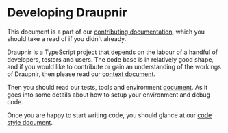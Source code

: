 # Developing Draupnir

This document is a part of our [contributing documentation](./CONTRIBUTING.md),
which you should take a read of if you didn't already.

Draupnir is a TypeScript project that depends on the labour of a
handful of developers, testers and users. The code base is in relatively
good shape, and if you would like to contribute or gain an understanding
of the workings of Draupnir, then please read our [context document](./context.md).

Then you should read our tests, tools and environment [document](./development-environment.md).
As it goes into some details about how to setup your environment
and debug code.

Once you are happy to start writing code, you should glance at our
[code style document](./code-style.md).
